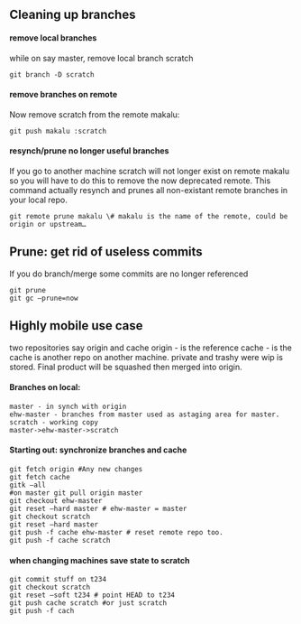 Cleaning up branches
--------------------

#### remove local branches

while on say master, remove local branch scratch

```
git branch -D scratch
```


#### remove branches on remote

Now remove scratch from the remote makalu:
```
git push makalu :scratch
```


#### resynch/prune no longer useful branches

If you go to another machine scratch will not longer exist on remote
makalu so you will have to do this to remove the now deprecated remote.
This command actually resynch and prunes all non-existant remote
branches in your local repo.

```
git remote prune makalu \# makalu is the name of the remote, could be
origin or upstream…
```


Prune: get rid of useless commits
---------------------------------

If you do branch/merge some commits are no longer referenced

```
git prune
git gc —prune=now
```


Highly mobile use case
----------------------

two repositories say origin and cache
origin - is the reference
cache - is the cache is another repo on another machine. private and
trashy were wip is stored. Final product will be squashed then merged
into origin.

#### Branches on local:

```
master - in synch with origin
ehw-master - branches from master used as astaging area for master.
scratch - working copy
master->ehw-master->scratch
```


#### Starting out: synchronize branches and cache

```
git fetch origin #Any new changes
git fetch cache
gitk —all
#on master git pull origin master
git checkout ehw-master
git reset —hard master # ehw-master = master
git checkout scratch
git reset —hard master
git push -f cache ehw-master # reset remote repo too.
git push -f cache scratch
```


#### when changing machines save state to scratch

```
git commit stuff on t234
git checkout scratch
git reset —soft t234 # point HEAD to t234
git push cache scratch #or just scratch
git push -f cach
```

